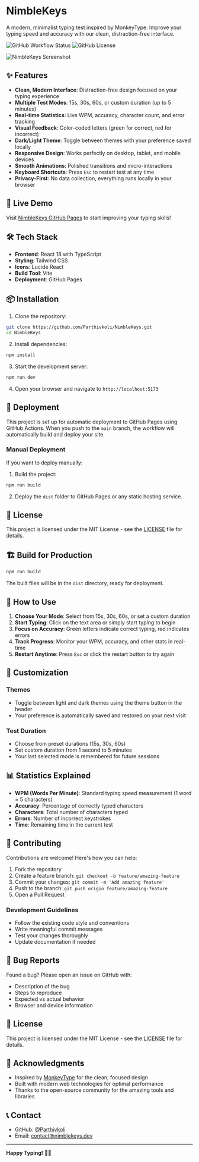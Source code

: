# NimbleKeys

A modern, minimalist typing test inspired by MonkeyType. Improve your typing speed and accuracy with our clean, distraction-free interface.

![GitHub Workflow Status](https://img.shields.io/github/actions/workflow/status/Parthivkoli/NimbleKeys/deploy.yml?branch=main&style=flat-square)
![GitHub License](https://img.shields.io/github/license/Parthivkoli/NimbleKeys?style=flat-square)

![NimbleKeys Screenshot](https://via.placeholder.com/800x400/4F46E5/FFFFFF?text=NimbleKeys+Typing+Test)

## ✨ Features

- **Clean, Modern Interface**: Distraction-free design focused on your typing experience
- **Multiple Test Modes**: 15s, 30s, 60s, or custom duration (up to 5 minutes)
- **Real-time Statistics**: Live WPM, accuracy, character count, and error tracking
- **Visual Feedback**: Color-coded letters (green for correct, red for incorrect)
- **Dark/Light Theme**: Toggle between themes with your preference saved locally
- **Responsive Design**: Works perfectly on desktop, tablet, and mobile devices
- **Smooth Animations**: Polished transitions and micro-interactions
- **Keyboard Shortcuts**: Press `Esc` to restart test at any time
- **Privacy-First**: No data collection, everything runs locally in your browser

## 🚀 Live Demo

Visit [NimbleKeys GitHub Pages](https://parthivkoli.github.io/NimbleKeys/) to start improving your typing skills!

## 🛠️ Tech Stack

- **Frontend**: React 18 with TypeScript
- **Styling**: Tailwind CSS
- **Icons**: Lucide React
- **Build Tool**: Vite
- **Deployment**: GitHub Pages

## 📦 Installation

1. Clone the repository:
```bash
git clone https://github.com/Parthivkoli/NimbleKeys.git
cd NimbleKeys
```

2. Install dependencies:
```bash
npm install
```

3. Start the development server:
```bash
npm run dev
```

4. Open your browser and navigate to `http://localhost:5173`

## 🚀 Deployment

This project is set up for automatic deployment to GitHub Pages using GitHub Actions. When you push to the `main` branch, the workflow will automatically build and deploy your site.

### Manual Deployment

If you want to deploy manually:

1. Build the project:
```bash
npm run build
```

2. Deploy the `dist` folder to GitHub Pages or any static hosting service.

## 📄 License

This project is licensed under the MIT License - see the [LICENSE](LICENSE) file for details.

## 🏗️ Build for Production

```bash
npm run build
```

The built files will be in the `dist` directory, ready for deployment.

## 🎯 How to Use

1. **Choose Your Mode**: Select from 15s, 30s, 60s, or set a custom duration
2. **Start Typing**: Click on the text area or simply start typing to begin
3. **Focus on Accuracy**: Green letters indicate correct typing, red indicates errors
4. **Track Progress**: Monitor your WPM, accuracy, and other stats in real-time
5. **Restart Anytime**: Press `Esc` or click the restart button to try again

## 🎨 Customization

### Themes
- Toggle between light and dark themes using the theme button in the header
- Your preference is automatically saved and restored on your next visit

### Test Duration
- Choose from preset durations (15s, 30s, 60s)
- Set custom duration from 1 second to 5 minutes
- Your last selected mode is remembered for future sessions

## 📊 Statistics Explained

- **WPM (Words Per Minute)**: Standard typing speed measurement (1 word = 5 characters)
- **Accuracy**: Percentage of correctly typed characters
- **Characters**: Total number of characters typed
- **Errors**: Number of incorrect keystrokes
- **Time**: Remaining time in the current test

## 🤝 Contributing

Contributions are welcome! Here's how you can help:

1. Fork the repository
2. Create a feature branch: `git checkout -b feature/amazing-feature`
3. Commit your changes: `git commit -m 'Add amazing feature'`
4. Push to the branch: `git push origin feature/amazing-feature`
5. Open a Pull Request

### Development Guidelines

- Follow the existing code style and conventions
- Write meaningful commit messages
- Test your changes thoroughly
- Update documentation if needed

## 🐛 Bug Reports

Found a bug? Please open an issue on GitHub with:
- Description of the bug
- Steps to reproduce
- Expected vs actual behavior
- Browser and device information

## 📝 License

This project is licensed under the MIT License - see the [LICENSE](LICENSE) file for details.

## 🙏 Acknowledgments

- Inspired by [MonkeyType](https://monkeytype.com) for the clean, focused design
- Built with modern web technologies for optimal performance
- Thanks to the open-source community for the amazing tools and libraries

## 📞 Contact

- GitHub: [@Parthivkoli](https://github.com/Parthivkoli)
- Email: contact@nimblekeys.dev

---

**Happy Typing!** 🎯✨